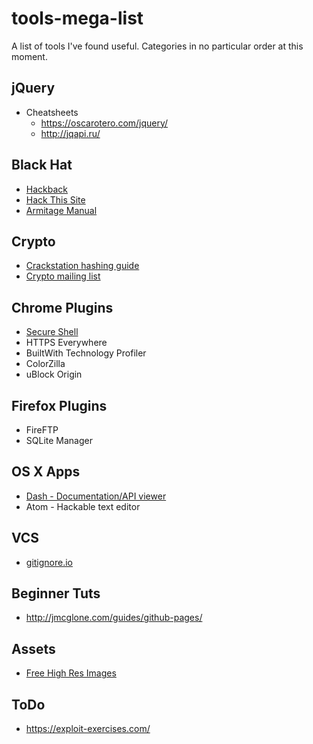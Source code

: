 # tools-mega-list
A list of tools I've found useful.  Categories in no particular order at this moment.

## jQuery
* Cheatsheets
  * https://oscarotero.com/jquery/
  * http://jqapi.ru/

## Black Hat
* [Hackback](http://pastebin.com/raw/0SNSvyjJ)
* [Hack This Site](www.hackthissite.org)
* [Armitage Manual](http://www.fastandeasyhacking.com/manual)

## Crypto
* [Crackstation hashing guide](https://crackstation.net/hashing-security.htm)
* [Crypto mailing list](http://www.metzdowd.com/mailman/listinfo/cryptography)

## Chrome Plugins
* [Secure Shell](https://chrome.google.com/webstore/detail/secure-shell/pnhechapfaindjhompbnflcldabbghjo)
* HTTPS Everywhere
* BuiltWith Technology Profiler
* ColorZilla
* uBlock Origin

## Firefox Plugins
* FireFTP
* SQLite Manager

## OS X Apps
* [Dash - Documentation/API viewer](kapeli.com/dash)
* Atom - Hackable text editor

## VCS
* [gitignore.io](https://www.gitignore.io/)

## Beginner Tuts
* http://jmcglone.com/guides/github-pages/

## Assets
* [Free High Res Images](https://unsplash.com/)

## ToDo
* https://exploit-exercises.com/
